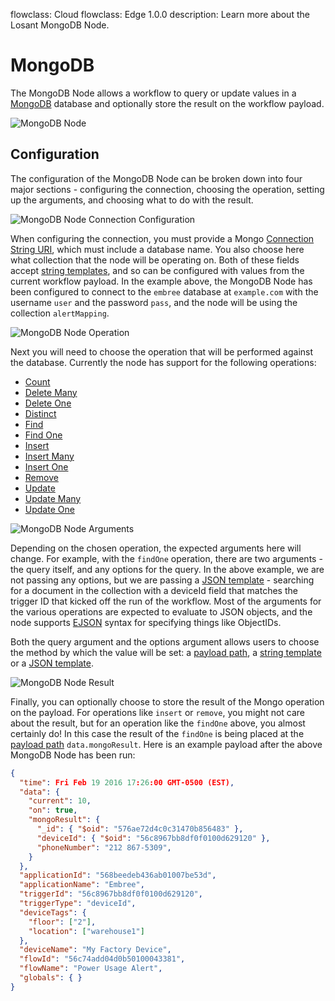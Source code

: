 flowclass: Cloud
flowclass: Edge 1.0.0
description: Learn more about the Losant MongoDB Node.

# MongoDB

The MongoDB Node allows a workflow to query or update values in a [MongoDB](https://www.mongodb.com/) database and optionally store the result on the workflow payload.

![MongoDB Node](/images/workflows/data/mongodb-node.png "MongoDB Node")

## Configuration

The configuration of the MongoDB Node can be broken down into four major sections - configuring the connection, choosing the operation, setting up the arguments, and choosing what to do with the result.

![MongoDB Node Connection Configuration](/images/workflows/data/mongodb-node-connection.png "MongoDB Node Connection Configuration")

When configuring the connection, you must provide a Mongo [Connection String URI](https://docs.mongodb.com/manual/reference/connection-string/), which must include a database name. You also choose here what collection that the node will be operating on. Both of these fields accept [string templates](/workflows/accessing-payload-data/#string-templates), and so can be configured with values from the current workflow payload. In the example above, the MongoDB Node has been configured to connect to the `embree` database at `example.com` with the username `user` and the password `pass`, and the node will be using the collection `alertMapping`.

![MongoDB Node Operation](/images/workflows/data/mongodb-node-operation.png "MongoDB Node Operation")

Next you will need to choose the operation that will be performed against the database. Currently the node has support for the following operations:

* [Count](http://mongodb.github.io/node-mongodb-native/2.0/api/Collection.html#count)
* [Delete Many](http://mongodb.github.io/node-mongodb-native/2.0/api/Collection.html#deleteMany)
* [Delete One](http://mongodb.github.io/node-mongodb-native/2.0/api/Collection.html#deleteOne)
* [Distinct](http://mongodb.github.io/node-mongodb-native/2.0/api/Collection.html#distinct)
* [Find](http://mongodb.github.io/node-mongodb-native/2.0/api/Collection.html#find)
* [Find One](http://mongodb.github.io/node-mongodb-native/2.0/api/Collection.html#findOne)
* [Insert](http://mongodb.github.io/node-mongodb-native/2.0/api/Collection.html#insert)
* [Insert Many](http://mongodb.github.io/node-mongodb-native/2.0/api/Collection.html#insertMany)
* [Insert One](http://mongodb.github.io/node-mongodb-native/2.0/api/Collection.html#insertOne)
* [Remove](http://mongodb.github.io/node-mongodb-native/2.0/api/Collection.html#remove)
* [Update](http://mongodb.github.io/node-mongodb-native/2.0/api/Collection.html#update)
* [Update Many](http://mongodb.github.io/node-mongodb-native/2.0/api/Collection.html#updateMany)
* [Update One](http://mongodb.github.io/node-mongodb-native/2.0/api/Collection.html#updateOne)

![MongoDB Node Arguments](/images/workflows/data/mongodb-node-arguments.png "MongoDB Node Arguments")

Depending on the chosen operation, the expected arguments here will change. For example,
with the `findOne` operation, there are two arguments - the query itself, and any options
for the query. In the above example, we are not passing any options, but we are passing
a [JSON template](/workflows/accessing-payload-data/#json-templates) - searching for a document in the collection with a deviceId field that
matches the trigger ID that kicked off the run of the workflow. Most of the arguments for the various operations are expected to evaluate to JSON objects, and the node supports [EJSON](https://docs.mongodb.com/manual/reference/mongodb-extended-json/) syntax for specifying things like ObjectIDs.

Both the query argument and the options argument allows users to choose the method by which the value will be set: a [payload path](/workflows/accessing-payload-data/#payload-paths), a [string template](/workflows/accessing-payload-data/#string-templates) or a [JSON template](/workflows/accessing-payload-data/#json-templates).

![MongoDB Node Result](/images/workflows/data/mongodb-node-result.png "MongoDB Node Result")

Finally, you can optionally choose to store the result of the Mongo operation on the payload. For operations like `insert` or `remove`, you might not care about the result, but for an operation like the `findOne` above, you almost certainly do! In this case the result of the `findOne` is being placed at the [payload path](/workflows/accessing-payload-data/#payload-paths) `data.mongoResult`. Here is an example payload after the above MongoDB Node has been run:

```json
{
  "time": Fri Feb 19 2016 17:26:00 GMT-0500 (EST),
  "data": {
    "current": 10,
    "on": true,
    "mongoResult": {
      "_id": { "$oid": "576ae72d4c0c31470b856483" },
      "deviceId": { "$oid": "56c8967bb8df0f0100d629120" },
      "phoneNumber": "212 867-5309",
    }
  },
  "applicationId": "568beedeb436ab01007be53d",
  "applicationName": "Embree",
  "triggerId": "56c8967bb8df0f0100d629120",
  "triggerType": "deviceId",
  "deviceTags": {
    "floor": ["2"],
    "location": ["warehouse1"]
  },
  "deviceName": "My Factory Device",
  "flowId": "56c74add04d0b50100043381",
  "flowName": "Power Usage Alert",
  "globals": { }
}
```
